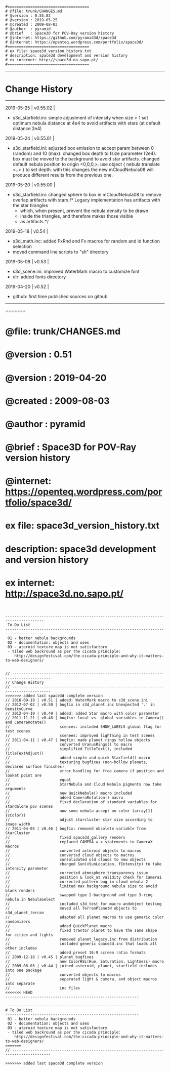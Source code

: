 ```
#====================================
# @file: trunk/CHANGES.md
# @version : 0.55.02
# @version : 2019-05-25
# @created : 2009-08-03
# @author  : pyramid
# @brief   : Space3D for POV-Ray version history
# @internet: https://github.com/pyramid3d/space3d
# @internet: https://openteq.wordpress.com/portfolio/space3d/
#====================================
# ex file: space3d_version_history.txt
# description: space3d development and version history
# ex internet: http://space3d.no.sapo.pt/
#====================================
```


-----------------------------------------------------------
# Change History
-----------------------------------------------------------

2019-05-25 | v0.55.02 |
- s3d_starfield.ini:
  simple adjustment of intensity when size > 1
  set optimum nebula distance at 4e4 to avoid artifacts
  with stars (at default distance 2e4)

2019-05-24 | v0.55.01 |
- s3d_starfield.ini:
  adjusted box emission to accept param between 0 (random)
  and 10 (max).
  changed box depth to fsize parameter (2e4). box must be
  moved to the background to avoid star artifacts.
  changed default nebula position to origin <0,0,0,>. use
  object { nebula translate <..> } to set depth.
  with this changes the new mCloudNebula08 will produce
  different results from the previous one.

2019-05-20 | v0.55.00 |
- s3d_starfield.ini: changed sphere to box in mCloudNebula08 to
  remove overlap artifacts with stars
  /* Legacy implementation has artifacts with the star tirangles
   * which, when present, prevent the nebula density to be drawn
   * inside the triangles, and therefore makes those visible
   * as artifacts
   */

2019-05-18 | v0.54 |
- s3d_math.inc: added FxRnd and Fx macros for random and id function selection
- moved command line scripts to "sh" directory

2019-05-08 | v0.53 |
- s3d_scene.ini: improved WaterMark macro to customize font
- dir: added fonts directory

2019-04-20 | v0.52 |
- github: first time published sources on github

-----------------------------------------------------------

=======
# @file: trunk/CHANGES.md
# @version : 0.51
# @version : 2019-04-20
# @created : 2009-08-03
# @author  : pyramid
# @brief   : Space3D for POV-Ray version history
# @internet: https://openteq.wordpress.com/portfolio/space3d/
# ex file: space3d_version_history.txt
# description: space3d development and version history
# ex internet: http://space3d.no.sapo.pt/

```


---------------------------------------------------------------------------------------
 To Do List
---------------------------------------------------------------------------------------
 01 - better nebula backgrounds
 02 - documentation: objects and uses
 03 - ateroid texture map is not satisfactory
 - tiled web backround as per the cicada principle:
    http://designfestival.com/the-cicada-principle-and-why-it-matters-to-web-designers/


// ---------------------------------------------------------------------------------------
// Change History
// ---------------------------------------------------------------------------------------
>>>>>>> added last space3d complete version
// 2016-09-19 | v0.51 | added: WaterMark macro to s3d_scene.ini 
// 2012-07-02 | v0.50 | bugfix in s3d_planet.inc Unexpected '.' in DensityCurve 
// 2012-04-19 | v0.49 | added: added Star macro with color parameter 
// 2011-11-21 | v0.48 | bugfix: local vs. global variables in Camera() and CameraRotate()
//                      scences: included SHOW_LABELS global flag for test scenes
//                      scenees: improved lightning in test scenes
// 2011-04-11 | v0.47 | bugfix: made planet rings hollow objects
//                      converted UranusRings() to macro
//                      simplified TitleText(), included TitleTextAdjust()
//                      added simple and quick Starfield() macro
//                      texturing bugfixes (non-hollow planets, declared surface finishes)
//                      error handling for free camera if position and lookat point are
//                      equal
//                      StarNebula and Cloud Nebula pigments now take arguments
//                      new QuickNebula() macro included
//                      added CameraRotation() macro
//                      fixed declaration of standard variables for standalone pov scenes
//                      now some nebula accept on color (array[1]{cColor})
//                      adjust starcluster star size according to image width
// 2011-04-04 | v0.46 | bugfix: removed obsolete variable from StarCluster
//                      fixed space3d_gallery renders
//                      replaced CAMERA = x statements to CameraX macros
//                      converted asteroid objects to macros
//                      converted cloud objects to macros
//                      consolidated old clouds to new objects
//                      changed Sun(vSunLocation, fIntensity) to take intensity parameter
//                      corrected atmosphere transparency issue
//                      position & look_at validity check for Camera1
//                      corrected pattern bug in cloud nebula 2
//                      limited max background nebula size to avoid blank renders
//                      swapped type 2-background and type 3-ring nebula in NebulaSelect
//                      included s3d_test for macro andobject testing
//                      moved all TerranPlanetN objects to s3d_planet_terran
//                      adapted all planet macros to use generic color randomizers
//                      added QuickPlanet macro
//                      fixed trantor planet to have the same shape for cities and lights
//                      removed planet_legacy.inc from distribution
//                      included generic space3d.inc that loads all other includes
//                      added preset 16:9 screen ratio formats
// 2009-12-18 | v0.45 | planet bugfixes
//                      new ColorHSL(Hue, Saturation, Lightness) macro
// 2009-08-03 | v0.44 | joined asteroid, planet, starfield includes into one package
//                      converted objects to macros
//                      separated light & camera, and object macros into separate
//                      inc files
<<<<<<< HEAD
-----------------------------------------------------------

-----------------------------------------------------------
# To Do List
-----------------------------------------------------------
 01 - better nebula backgrounds
 02 - documentation: objects and uses
 03 - ateroid texture map is not satisfactory
 - tiled web backround as per the cicada principle:
    http://designfestival.com/the-cicada-principle-and-why-it-matters-to-web-designers/
=======
// ---------------------------------------------------------------------------------------

>>>>>>> added last space3d complete version
